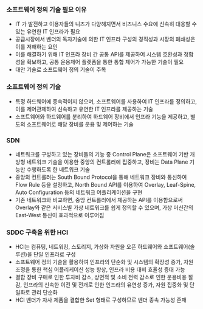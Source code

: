 ### 소프트웨어 정의 기술 필요 이유

- IT 가 발전하고 이용자들의 니즈가 다양해지면서 비즈니스 수요에 신속히 대응할 수 있는 유연한 IT 인프라가 필요
- 공급시장에서 벤더의 독자기술에 의한 IT 인프라 구성의 경직성과 시장의 폐쇄성은 이를 저해하는 요인
- 이를 해결하기 위해 IT 인프라 장비 간 공통 API를 제공하여 시스템 호환성과 정합성을 확보하고, 공통 운용제어 플랫폼을 통한 통합 제어가 가능한 기술이 필요
- 대안 기술로 소프트웨어 정의 기술이 주목



### 소프트웨어 정의 기술

- 특정 하드웨어에 종속적이지 않으며, 소프트웨어를 사용하여 IT 인프라를 정의하고, 이를 제어관제하여 신속하고 유연한 IT 인프라를 제공하는 기술
- 소프트웨어와 하드웨어를 분리하여 하드웨어 장비에서 인프라 기능을 제공하고, 별도의 소프트웨어로 해당 장비를 운용 및 제어하는 기술



### SDN

- 네트워크를 구성하고 있는 장비들의 기능 중 Control Plane은 소프트웨어 기반 개방형 네트워크 기술을 이용한 중앙의 컨트롤러에 집중하고, 장비는 Data Plane 기능만 수행하도록 한 네트워크 기술
- 중앙의 컨트롤러는 South Bound Protocol을 통해 네트워크 장비와 통신하여 Flow Rule 등을 설정하고, North Bound API를 이용하여 Overlay, Leaf-Spine, Auto Configuration 등의 네트워크 어플리케이션을 구현
- 기존 네트워크와 비교하면, 중앙 컨트롤러에서 제공하는 API를 이용함으로써 Overlay와 같은 서비스별 가상 네트워크를 쉽게 정의할 수 있으며, 가상 머신간의 East-West 통신이 효과적으로 이루어짐



### SDDC 구축을 위한 HCI

- HCI는 컴퓨팅, 네트워킹, 스토리지, 가상화 자원을 오픈 하드웨어와 소프트웨어(솔루션)을 단일 인프라로 구성
- 소프트웨어 정의 기술을 활용하여 인프라의 단순화 및 시스템의 확장성 증가, 자원 조정을 통한 핵심 어플리케이션 성능 향상, 인프라 비용 대비 효율성 증대 가능
- 결합 장비 구매로 인한 투자비 감소, 상면적 및 소비 전력 감소로 인한 운용비용 절감, 인프라의 신속한 이전 및 전개로 인한 인프라의 유연성 증가, 자원 집중화 및 단일화로 관리 단순화
- HCI 벤더가 자사 제품을 결합한 Set 형태로 구성하므로 벤더 종속 가능성 존재